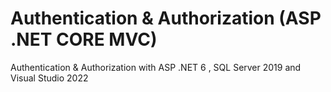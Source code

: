 # Authentication & Authorization (ASP .NET CORE MVC)
Authentication &amp; Authorization with ASP .NET 6 , SQL Server 2019 and Visual Studio 2022
